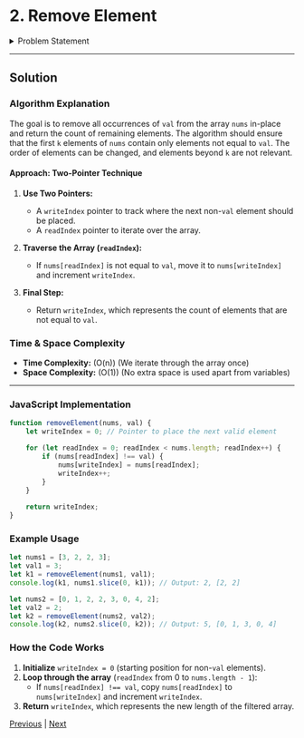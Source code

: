 # 2. Remove Element

<details>
  <summary>Problem Statement</summary>
  <hr>
  <div><div class="elfjS" data-track-load="description_content"><p>Given an integer array <code>nums</code> and an integer <code>val</code>, remove all occurrences of <code>val</code> in <code>nums</code> <a href="https://en.wikipedia.org/wiki/In-place_algorithm" target="_blank"><strong>in-place</strong></a>. The order of the elements may be changed. Then return <em>the number of elements in </em><code>nums</code><em> which are not equal to </em><code>val</code>.</p>

<p>Consider the number of elements in <code>nums</code> which are not equal to <code>val</code> be <code>k</code>, to get accepted, you need to do the following things:</p>

<ul>
	<li>Change the array <code>nums</code> such that the first <code>k</code> elements of <code>nums</code> contain the elements which are not equal to <code>val</code>. The remaining elements of <code>nums</code> are not important as well as the size of <code>nums</code>.</li>
	<li>Return <code>k</code>.</li>
</ul>

<p><strong>Custom Judge:</strong></p>

<p>The judge will test your solution with the following code:</p>

<pre>int[] nums = [...]; // Input array
int val = ...; // Value to remove
int[] expectedNums = [...]; // The expected answer with correct length.
                            // It is sorted with no values equaling val.

int k = removeElement(nums, val); // Calls your implementation

assert k == expectedNums.length;
sort(nums, 0, k); // Sort the first k elements of nums
for (int i = 0; i &lt; actualLength; i++) {
    assert nums[i] == expectedNums[i];
}
</pre>

<p>If all assertions pass, then your solution will be <strong>accepted</strong>.</p>

<p>&nbsp;</p>
<p><strong class="example">Example 1:</strong></p>

<pre><strong>Input:</strong> nums = [3,2,2,3], val = 3
<strong>Output:</strong> 2, nums = [2,2,_,_]
<strong>Explanation:</strong> Your function should return k = 2, with the first two elements of nums being 2.
It does not matter what you leave beyond the returned k (hence they are underscores).
</pre>

<p><strong class="example">Example 2:</strong></p>

<pre><strong>Input:</strong> nums = [0,1,2,2,3,0,4,2], val = 2
<strong>Output:</strong> 5, nums = [0,1,4,0,3,_,_,_]
<strong>Explanation:</strong> Your function should return k = 5, with the first five elements of nums containing 0, 0, 1, 3, and 4.
Note that the five elements can be returned in any order.
It does not matter what you leave beyond the returned k (hence they are underscores).
</pre>

<p>&nbsp;</p>
<p><strong>Constraints:</strong></p>

<ul>
	<li><code>0 &lt;= nums.length &lt;= 100</code></li>
	<li><code>0 &lt;= nums[i] &lt;= 50</code></li>
	<li><code>0 &lt;= val &lt;= 100</code></li>
</ul>
</div></div>
</details>


---
## Solution

### Algorithm Explanation

The goal is to remove all occurrences of `val` from the array `nums` in-place and return the count of remaining elements. The algorithm should ensure that the first `k` elements of `nums` contain only elements not equal to `val`. The order of elements can be changed, and elements beyond `k` are not relevant.

#### **Approach: Two-Pointer Technique**
1. **Use Two Pointers:**
   - A `writeIndex` pointer to track where the next non-`val` element should be placed.
   - A `readIndex` pointer to iterate over the array.

2. **Traverse the Array (`readIndex`):**
   - If `nums[readIndex]` is not equal to `val`, move it to `nums[writeIndex]` and increment `writeIndex`.

3. **Final Step:**
   - Return `writeIndex`, which represents the count of elements that are not equal to `val`.

### **Time & Space Complexity**
- **Time Complexity:** \(O(n)\) (We iterate through the array once)
- **Space Complexity:** \(O(1)\) (No extra space is used apart from variables)

---

### **JavaScript Implementation**
```javascript
function removeElement(nums, val) {
    let writeIndex = 0; // Pointer to place the next valid element

    for (let readIndex = 0; readIndex < nums.length; readIndex++) {
        if (nums[readIndex] !== val) {
            nums[writeIndex] = nums[readIndex];
            writeIndex++;
        }
    }
    
    return writeIndex;
}
```

### **Example Usage**
```javascript
let nums1 = [3, 2, 2, 3];
let val1 = 3;
let k1 = removeElement(nums1, val1);
console.log(k1, nums1.slice(0, k1)); // Output: 2, [2, 2]

let nums2 = [0, 1, 2, 2, 3, 0, 4, 2];
let val2 = 2;
let k2 = removeElement(nums2, val2);
console.log(k2, nums2.slice(0, k2)); // Output: 5, [0, 1, 3, 0, 4]
```

### How the Code Works

1. **Initialize** `writeIndex = 0` (starting position for non-`val` elements).
2. **Loop through the array** (`readIndex` from 0 to `nums.length - 1`):
   - If `nums[readIndex] !== val`, copy `nums[readIndex]` to `nums[writeIndex]` and increment `writeIndex`.
3. **Return** `writeIndex`, which represents the new length of the filtered array.


[Previous](1.merge-sorted-array.md) | [Next](3.remove-duplicates-from-sorted-array.md)
